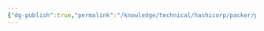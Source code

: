 ```yaml
---
{"dg-publish":true,"permalink":"/knowledge/technical/hashicorp/packer/packer/","noteIcon":""}
---
```


